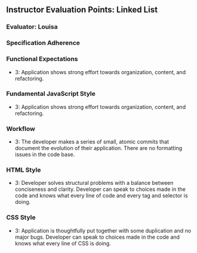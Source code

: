 ## Instructor Evaluation Points: Linked List
### Evaluator: Louisa

### Specification Adherence

### Functional Expectations
* 3: Application shows strong effort towards organization, content, and refactoring.
	<!-- 2.5 - will fix responsive and wrap up feature.  -->

### Fundamental JavaScript Style
* 3: Application shows strong effort towards organization, content, and refactoring.

### Workflow
* 3: The developer makes a series of small, atomic commits that document the evolution of their application. There are no formatting issues in the code base.

### HTML Style
* 3: Developer solves structural problems with a balance between conciseness and clarity. Developer can speak to choices made in the code and knows what every line of code and every tag and selector is doing.

### CSS Style
* 3: Application is thoughtfully put together with some duplication and no major bugs. Developer can speak to choices made in the code and knows what every line of CSS is doing.
